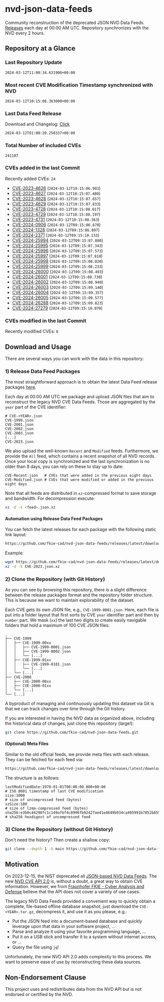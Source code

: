 # nvd-json-data-feeds

Community reconstruction of the deprecated JSON NVD Data Feeds. 
[Releases](https://github.com/fkie-cad/nvd-json-data-feeds/releases/latest) each day at 00:00 AM UTC.
Repository synchronizes with the NVD every 2 hours.

## Repository at a Glance

### Last Repository Update

```plain
2024-03-12T11:00:34.631900+00:00
```

### Most recent CVE Modification Timestamp synchronized with NVD

```plain
2024-03-12T10:15:08.363000+00:00
```

### Last Data Feed Release

Download and Changelog: [Click](https://github.com/fkie-cad/nvd-json-data-feeds/releases/latest)

```plain
2024-03-12T01:00:20.250337+00:00
```

### Total Number of included CVEs

```plain
241107
```

### CVEs added in the last Commit

Recently added CVEs: `24`

* [CVE-2023-4626](CVE-2023/CVE-2023-46xx/CVE-2023-4626.json) (`2024-03-12T10:15:06.903`)
* [CVE-2023-4627](CVE-2023/CVE-2023-46xx/CVE-2023-4627.json) (`2024-03-12T10:15:07.480`)
* [CVE-2023-4628](CVE-2023/CVE-2023-46xx/CVE-2023-4628.json) (`2024-03-12T10:15:07.657`)
* [CVE-2023-4629](CVE-2023/CVE-2023-46xx/CVE-2023-4629.json) (`2024-03-12T10:15:07.833`)
* [CVE-2023-4728](CVE-2023/CVE-2023-47xx/CVE-2023-4728.json) (`2024-03-12T10:15:08.017`)
* [CVE-2023-4729](CVE-2023/CVE-2023-47xx/CVE-2023-4729.json) (`2024-03-12T10:15:08.197`)
* [CVE-2023-4731](CVE-2023/CVE-2023-47xx/CVE-2023-4731.json) (`2024-03-12T10:15:08.363`)
* [CVE-2024-0906](CVE-2024/CVE-2024-09xx/CVE-2024-0906.json) (`2024-03-12T09:15:06.670`)
* [CVE-2024-1328](CVE-2024/CVE-2024-13xx/CVE-2024-1328.json) (`2024-03-12T09:15:06.897`)
* [CVE-2024-2371](CVE-2024/CVE-2024-23xx/CVE-2024-2371.json) (`2024-03-12T09:15:10.133`)
* [CVE-2024-25994](CVE-2024/CVE-2024-259xx/CVE-2024-25994.json) (`2024-03-12T09:15:07.080`)
* [CVE-2024-25995](CVE-2024/CVE-2024-259xx/CVE-2024-25995.json) (`2024-03-12T09:15:07.343`)
* [CVE-2024-25996](CVE-2024/CVE-2024-259xx/CVE-2024-25996.json) (`2024-03-12T09:15:07.573`)
* [CVE-2024-25997](CVE-2024/CVE-2024-259xx/CVE-2024-25997.json) (`2024-03-12T09:15:07.810`)
* [CVE-2024-25998](CVE-2024/CVE-2024-259xx/CVE-2024-25998.json) (`2024-03-12T09:15:08.020`)
* [CVE-2024-25999](CVE-2024/CVE-2024-259xx/CVE-2024-25999.json) (`2024-03-12T09:15:08.233`)
* [CVE-2024-26000](CVE-2024/CVE-2024-260xx/CVE-2024-26000.json) (`2024-03-12T09:15:08.493`)
* [CVE-2024-26001](CVE-2024/CVE-2024-260xx/CVE-2024-26001.json) (`2024-03-12T09:15:08.730`)
* [CVE-2024-26002](CVE-2024/CVE-2024-260xx/CVE-2024-26002.json) (`2024-03-12T09:15:08.940`)
* [CVE-2024-26003](CVE-2024/CVE-2024-260xx/CVE-2024-26003.json) (`2024-03-12T09:15:09.140`)
* [CVE-2024-26004](CVE-2024/CVE-2024-260xx/CVE-2024-26004.json) (`2024-03-12T09:15:09.357`)
* [CVE-2024-26005](CVE-2024/CVE-2024-260xx/CVE-2024-26005.json) (`2024-03-12T09:15:09.577`)
* [CVE-2024-26288](CVE-2024/CVE-2024-262xx/CVE-2024-26288.json) (`2024-03-12T09:15:09.823`)
* [CVE-2024-27279](CVE-2024/CVE-2024-272xx/CVE-2024-27279.json) (`2024-03-12T09:15:10.070`)


### CVEs modified in the last Commit

Recently modified CVEs: `0`



## Download and Usage

There are several ways you can work with the data in this repository:

### 1) Release Data Feed Packages

The most straightforward approach is to obtain the latest Data Feed release packages [here](https://github.com/fkie-cad/nvd-json-data-feeds/releases/latest).

Each day at 00:00 AM UTC we package and upload JSON files that aim to reconstruct the legacy NVD CVE Data Feeds.
Those are aggregated by the `year` part of the CVE identifier:

```
# CVE-<YEAR>.json
CVE-1999.json
CVE-2001.json
CVE-2002.json
CVE-2003.json
[...]
CVE-2023.json
```

We also upload the well-known `Recent` and `Modified` feeds.
Furthermore, we provide the `All` feed, which contains a recent snapshot of all NVD records.
Once your local copy is synchronized and the last synchronization is no older than 8 days, you can rely on these to stay up to date:

```plain
CVE-Recent.json   # CVEs that were added in the previous eight days
CVE-Modified.json # CVEs that were modified or added in the previous eight days
```

Note that all feeds are distributed in `xz`-compressed format to save storage and bandwidth.
For decompression execute:

```sh
xz -d -k <feed>.json.xz
```


#### Automation using Release Data Feed Packages

You can fetch the latest releases for each package with the following static link layout:

```sh
https://github.com/fkie-cad/nvd-json-data-feeds/releases/latest/download/CVE-<YEAR>.json.xz
```

Example:

```sh
wget https://github.com/fkie-cad/nvd-json-data-feeds/releases/latest/download/CVE-2023.json.xz
xz -d -k CVE-2023.json.xz
```



### 2) Clone the Repository (with Git History)

As you can see by browsing this repository, there is a slight difference between the release packages format and the repository folder structure.
This is because we want to maintain explorability of the dataset.

Each CVE gets its own JSON file, e.g., `CVE-1999-0001.json`.
Here, each file is put into a folder layout that first sorts by CVE `year` identifier part and then by `number` part.
We mask (`xx`) the last two digits to create easily navigable folders that hold a maximum of 100 CVE JSON files:

```plain
.
├── CVE-1999
│   ├── CVE-1999-00xx
│   │   ├── CVE-1999-0001.json
│   │   ├── CVE-1999-0002.json
│   │   └── [...]
│   ├── CVE-1999-01xx
│   │   ├── CVE-1999-0101.json
│   │   └── [...]
│   └── [...]
├── CVE-2000
│   ├── CVE-2000-00xx
│   ├── CVE-2000-01xx
│   └── [...]
└── [...]
```

A byproduct of managing and continuously updating this dataset via Git is that we can track changes over time through the Git history.

If you are interested in having the NVD data as organized above, including the historical data of changes, just clone this repository (large!):

```sh
git clone https://github.com/fkie-cad/nvd-json-data-feeds.git
```

#### (Optional) Meta Files

Similar to the old official feeds, we provide meta files with each release. They can be fetched for each feed via:

```sh
https://github.com/fkie-cad/nvd-json-data-feeds/releases/latest/download/CVE-<YEAR>.meta
```

The structure is as follows:

```plain
lastModifiedDate:1970-01-01T00:00:00.000+00:00                          # ISO 8601 timestamp of last CVE modification
size:1000                                                               # size of uncompressed feed (bytes)
xzSize:100                                                              # size of lzma-compressed feed (bytes)
sha256:e3b0c44298fc1c149afbf4c8996fb92427ae41e4649b934ca495991b7852b855 # sha256 hexdigest of uncompressed feed
```


### 3) Clone the Repository (without Git History)

Don't need the history? Then create a shallow copy:

```sh
git clone --depth 1 -b main https://github.com/fkie-cad/nvd-json-data-feeds.git
```

## Motivation

On 2023-12-15, the NIST deprecated all [JSON-based NVD Data Feeds](https://nvd.nist.gov/vuln/data-feeds#divRetirementBanner-1).
The new [NVD CVE API 2.0](https://nvd.nist.gov/developers/vulnerabilities) is, without a doubt, a great way to obtain CVE information.
However, we from [Fraunhofer FKIE - Cyber Analysis and Defense](https://www.fkie.fraunhofer.de/en/departments/cad.html) believe that the API does not cover a variety of use cases.

The legacy NVD Data Feeds provided a convenient way to quickly obtain a complete, file-based offline database snapshot; just download the `CVE-<YEAR>.tar.gz`, decompress it, and use it as you please, e.g.:

* Put the JSON feed into a document-based database and quickly leverage upon that data in your software project, ...
* Parse and analyze it using your favorite programming language, ...
* Put it on a USB stick and transfer it to a system without internet access, or ...
* Query the file using `jq`!

Unfortunately, the new NVD API 2.0 adds complexity to this process.
We want to preserve ease of use by reconstructing these data sources.

## Non-Endorsement Clause

This project uses and redistributes data from the NVD API but is not endorsed or certified by the NVD.